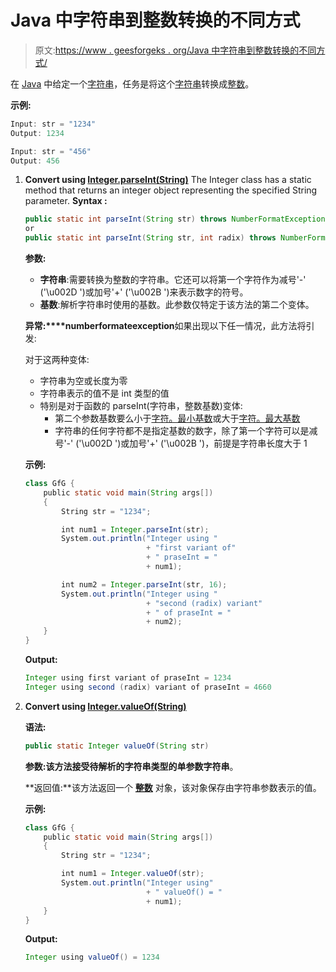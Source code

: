 # Java 中字符串到整数转换的不同方式

> 原文:[https://www . geesforgeks . org/Java 中字符串到整数转换的不同方式/](https://www.geeksforgeeks.org/different-ways-for-string-to-integer-conversions-in-java/)

在 [Java](https://www.geeksforgeeks.org/java-tutorials/) 中给定一个[字符串](https://www.geeksforgeeks.org/string-class-in-java/)，任务是将这个[字符串](https://www.geeksforgeeks.org/string-class-in-java/)转换成[整数](https://www.geeksforgeeks.org/java-lang-integer-class-java/)。

**示例:**

```java
Input: str = "1234"
Output: 1234

Input: str = "456"
Output: 456

```

1.  **Convert using [Integer.parseInt(String)](https://www.geeksforgeeks.org/string-to-integer-in-java-parseint/)**
    The Integer class has a static method that returns an integer object representing the specified String parameter.
    **Syntax :**

    ```java
    public static int parseInt(String str) throws NumberFormatException
    or
    public static int parseInt(String str, int radix) throws NumberFormatException

    ```

    **参数:**

    *   **字符串**:需要转换为整数的字符串。它还可以将第一个字符作为减号'-' ('\u002D ')或加号'+' ('\u002B ')来表示数字的符号。
    *   **基数**:解析字符串时使用的基数。此参数仅特定于该方法的第二个变体。

    **异常:****numberformateexception**如果出现以下任一情况，此方法将引发:

    对于这两种变体:

    *   字符串为空或长度为零
    *   字符串表示的值不是 int 类型的值
    *   特别是对于函数的 parseInt(字符串，整数基数)变体:
        *   第二个参数基数要么小于[字符。最小基数](https://docs.oracle.com/javase/7/docs/api/java/lang/Character.html#MIN_RADIX)或大于[字符。最大基数](https://docs.oracle.com/javase/7/docs/api/java/lang/Character.html#MAX_RADIX)
        *   字符串的任何字符都不是指定基数的数字，除了第一个字符可以是减号'-' ('\u002D ')或加号'+' ('\u002B ')，前提是字符串长度大于 1

    **示例:**

    ```java
    class GfG {
        public static void main(String args[])
        {
            String str = "1234";

            int num1 = Integer.parseInt(str);
            System.out.println("Integer using "
                               + "first variant of"
                               + " praseInt = "
                               + num1);

            int num2 = Integer.parseInt(str, 16);
            System.out.println("Integer using "
                               + "second (radix) variant"
                               + " of praseInt = "
                               + num2);
        }
    }
    ```

    **Output:**

    ```java
    Integer using first variant of praseInt = 1234
    Integer using second (radix) variant of praseInt = 4660

    ```

2.  **Convert using [Integer.valueOf(String)](https://www.geeksforgeeks.org/integer-valueof-method-in-java/)**

    **语法:**

    ```java
    public static Integer valueOf(String str)

    ```

    **参数:**该方法接受待解析的字符串类型的单参数**字符串**。

    **返回值:**该方法返回一个 **[整数](https://www.geeksforgeeks.org/java-lang-integer-class-java/)** 对象，该对象保存由字符串参数表示的值。

    **示例:**

    ```java
    class GfG {
        public static void main(String args[])
        {
            String str = "1234";

            int num1 = Integer.valueOf(str);
            System.out.println("Integer using"
                               + " valueOf() = "
                               + num1);
        }
    }
    ```

    **Output:**

    ```java
    Integer using valueOf() = 1234

    ```